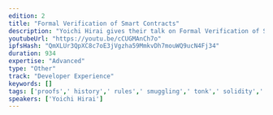 ```yaml
---
edition: 2
title: "Formal Verification of Smart Contracts"
description: "Yoichi Hirai gives their talk on Formal Verification of Smart Contracts."
youtubeUrl: "https://youtu.be/cCUGMAnCh7o"
ipfsHash: "QmXLUr3QpXC8c7oE3jVgzha59MmkvDh7mouWQ9ucN4Fj34"
duration: 934
expertise: "Advanced"
type: "Other"
track: "Developer Experience"
keywords: []
tags: ['proofs',' history',' rules',' smuggling',' tonk',' solidity',' evm',' languages',' spec',' checker','Developer Experience']
speakers: ['Yoichi Hirai']
---
```

